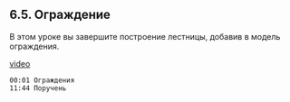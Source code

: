 ## 6.5. Ограждение

В этом уроке вы завершите построение лестницы, добавив в модель ограждения.

[video](https://player.softculture.cc/embed/online/RHN/RHN_72.15.06_L6-5_Fence)

``` chapters
00:01 Ограждения
11:44 Поручень
```